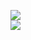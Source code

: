 [![](https://img.shields.io/badge/Made%20With-Github%20Spray-lightgrey.svg?style=for-the-badge&logo=github)](https://github.com/Annihil/github-spray#5951)  
[![](https://i.imgur.com/2DrTn0Z.gif)](https://github.com/Annihil/github-spray)